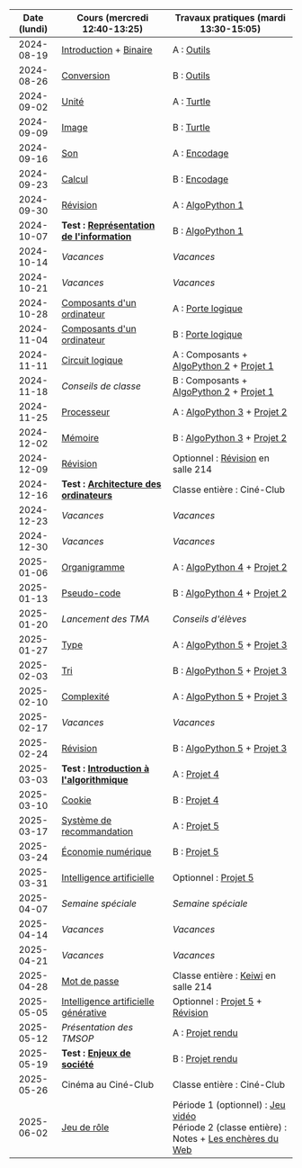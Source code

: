 | Date (lundi) | Cours (mercredi 12:40-13:25)                                      | Travaux pratiques (mardi 13:30-15:05)                                                                                                                |
| :----------: | ----------------------------------------------------------------- | ---------------------------------------------------------------------------------------------------------------------------------------------------- |
|  2024-08-19  | [Introduction](/docs/1m/intro) + [Binaire](/docs/1m/repr/binaire) | A : [Outils](/docs/1m/prog/outils)                                                                                                                   |
|  2024-08-26  | [Conversion](/docs/1m/repr/conversion)                            | B : [Outils](/docs/1m/prog/outils)                                                                                                                   |
|  2024-09-02  | [Unité](/docs/1m/repr/unite)                                      | A : [Turtle](/docs/1m/prog/turtle)                                                                                                                   |
|  2024-09-09  | [Image](/docs/1m/repr/image)                                      | B : [Turtle](/docs/1m/prog/turtle)                                                                                                                   |
|  2024-09-16  | [Son](/docs/1m/repr/son)                                          | A : [Encodage](/docs/1m/repr/encodage)                                                                                                               |
|  2024-09-23  | [Calcul](/docs/1m/repr/calcul)                                    | B : [Encodage](/docs/1m/repr/encodage)                                                                                                               |
|  2024-09-30  | [Révision](/docs/1m/repr/revision)                                | A : [AlgoPython 1](/docs/1m/prog/algopython-1)                                                                                                       |
|  2024-10-07  | **Test : [Représentation de l'information](/docs/1m/repr)**       | B : [AlgoPython 1](/docs/1m/prog/algopython-1)                                                                                                       |
|  2024-10-14  | _Vacances_                                                        | _Vacances_                                                                                                                                           |
|  2024-10-21  | _Vacances_                                                        | _Vacances_                                                                                                                                           |
|  2024-10-28  | [Composants d'un ordinateur](/docs/1m/arch/composants)            | A : [Porte logique](/docs/1m/arch/porte)                                                                                                             |
|  2024-11-04  | [Composants d'un ordinateur](/docs/1m/arch/composants)            | B : [Porte logique](/docs/1m/arch/porte)                                                                                                             |
|  2024-11-11  | [Circuit logique](/docs/1m/arch/circuit)                          | A : Composants + [AlgoPython 2](/docs/1m/prog/algopython-2) + [Projet 1](/docs/1m/prog/projet-1)                                                     |
|  2024-11-18  | _Conseils de classe_                                              | B : Composants + [AlgoPython 2](/docs/1m/prog/algopython-2) + [Projet 1](/docs/1m/prog/projet-1)                                                     |
|  2024-11-25  | [Processeur](/docs/1m/arch/processeur)                            | A : [AlgoPython 3](/docs/1m/prog/algopython-3) + [Projet 2](/docs/1m/prog/projet-2)                                                                  |
|  2024-12-02  | [Mémoire](/docs/1m/arch/memoire)                                  | B : [AlgoPython 3](/docs/1m/prog/algopython-3) + [Projet 2](/docs/1m/prog/projet-2)                                                                  |
|  2024-12-09  | [Révision](/docs/1m/arch/revision)                                | Optionnel : [Révision](/docs/1m/arch/revision) en salle 214                                                                                          |
|  2024-12-16  | **Test : [Architecture des ordinateurs](/docs/1m/arch)**          | Classe entière : Ciné-Club                                                                                                                           |
|  2024-12-23  | _Vacances_                                                        | _Vacances_                                                                                                                                           |
|  2024-12-30  | _Vacances_                                                        | _Vacances_                                                                                                                                           |
|  2025-01-06  | [Organigramme](/docs/1m/algo/organigramme)                        | A : [AlgoPython 4](/docs/1m/prog/algopython-4) + [Projet 2](/docs/1m/prog/projet-2)                                                                  |
|  2025-01-13  | [Pseudo-code](/docs/1m/algo/pseudocode)                           | B : [AlgoPython 4](/docs/1m/prog/algopython-4) + [Projet 2](/docs/1m/prog/projet-2)                                                                  |
|  2025-01-20  | _Lancement des TMA_                                               | _Conseils d'élèves_                                                                                                                                  |
|  2025-01-27  | [Type](/docs/1m/algo/type)                                        | A : [AlgoPython 5](/docs/1m/prog/algopython-5) + [Projet 3](/docs/1m/prog/projet-3)                                                                  |
|  2025-02-03  | [Tri](/docs/1m/algo/tri)                                          | B : [AlgoPython 5](/docs/1m/prog/algopython-5) + [Projet 3](/docs/1m/prog/projet-3)                                                                  |
|  2025-02-10  | [Complexité](/docs/1m/algo/complexite)                            | A : [AlgoPython 5](/docs/1m/prog/algopython-5) + [Projet 3](/docs/1m/prog/projet-3)                                                                  |
|  2025-02-17  | _Vacances_                                                        | _Vacances_                                                                                                                                           |
|  2025-02-24  | [Révision](/docs/1m/algo/revision)                                | B : [AlgoPython 5](/docs/1m/prog/algopython-5) + [Projet 3](/docs/1m/prog/projet-3)                                                                  |
|  2025-03-03  | **Test : [Introduction à l'algorithmique](/docs/1m/algo)**        | A : [Projet 4](/docs/1m/prog/projet-4)                                                                                                               |
|  2025-03-10  | [Cookie](/docs/1m/enje/cookie)                                    | B : [Projet 4](/docs/1m/prog/projet-4)                                                                                                               |
|  2025-03-17  | [Système de recommandation](/docs/1m/enje/recommandation)         | A : [Projet 5](/docs/1m/prog/projet-5)                                                                                                               |
|  2025-03-24  | [Économie numérique](/docs/1m/enje/economie)                      | B : [Projet 5](/docs/1m/prog/projet-5)                                                                                                               |
|  2025-03-31  | [Intelligence artificielle](/docs/1m/enje/ia)                     | Optionnel : [Projet 5](/docs/1m/prog/projet-5)                                                                                                       |
|  2025-04-07  | _Semaine spéciale_                                                | _Semaine spéciale_                                                                                                                                   |
|  2025-04-14  | _Vacances_                                                        | _Vacances_                                                                                                                                           |
|  2025-04-21  | _Vacances_                                                        | _Vacances_                                                                                                                                           |
|  2025-04-28  | [Mot de passe](/docs/1m/enje/mot-de-passe)                        | Classe entière : [Keiwi](https://keiwi.cindytang.ch/) en salle 214                                                                                   |
|  2025-05-05  | [Intelligence artificielle générative](/docs/1m/enje/iag)         | Optionnel : [Projet 5](/docs/1m/prog/projet-5) + [Révision](/docs/1m/enje/revision)                                                                  |
|  2025-05-12  | _Présentation des TMSOP_                                          | A : [Projet rendu](/docs/1m/prog/projet-rendu)                                                                                                       |
|  2025-05-19  | **Test : [Enjeux de société](/docs/1m/enje)**                     | B : [Projet rendu](/docs/1m/prog/projet-rendu)                                                                                                       |
|  2025-05-26  | Cinéma au Ciné-Club                                               | Classe entière : Ciné-Club                                                                                                                           |
|  2025-06-02  | [Jeu de rôle](/docs/1m/enje/jdr)                                  | Période 1 (optionnel) : [Jeu vidéo](/docs/1m/prog/jeu-video) <br/> Période 2 (classe entière) : Notes + [Les enchères du Web](/docs/1m/prog/enchere) |
